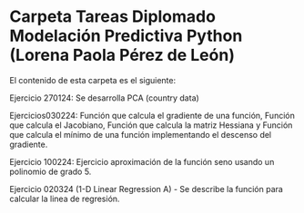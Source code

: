 # Carpeta Tareas Diplomado Modelación Predictiva Python (Lorena Paola Pérez de León)

El contenido de esta carpeta es el siguiente: 

Ejercicio 270124: Se desarrolla PCA (country data)

Ejercicios030224: Función que calcula el gradiente de una función, Función que calcula el Jacobiano, Función que calcula la matriz Hessiana y Función que calcula el mínimo de una función implementando el descenso del gradiente.

Ejercicio 100224: Ejercicio aproximación de la función seno usando un polinomio de grado 5.

Ejercicio 020324 (1-D Linear Regression A) - Se describe la función para calcular la linea de regresión.



